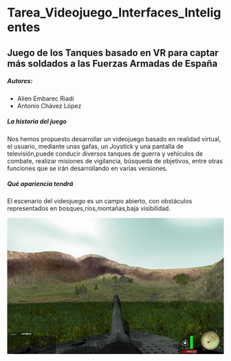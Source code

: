 # Tarea_Videojuego_Interfaces_Inteligentes
## Juego de los Tanques basado en VR para captar más soldados a las Fuerzas Armadas de España

##### Autores:
* Alien Embarec Riadi
* Antonio Chávez López
    
##### La historia del juego

Nos hemos propuesto desarrollar un videojuego basado en realidad virtual, el usuario, mediante unas gafas, un Joystick y una pantalla de televisión,puede conducir diversos tanques de guerra y vehículos de combate, realizar misiones de vigilancia, búsqueda de objetivos, entre otras funciones que se irán desarrollando en varias versiones.

##### Qué apariencia tendrá

El escenario del videojuego es un campo abierto, con obstáculos representados en bosques,ríos,montañas,baja visibilidad.

![imagen_tanque](img/ImagenTanque.jpg)

##### 
